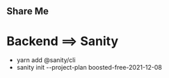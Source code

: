 ## Share Me 

# Backend ==> Sanity

* yarn add @sanity/cli
* sanity init --project-plan boosted-free-2021-12-08
